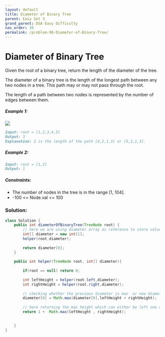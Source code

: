 ```yaml
---
layout: default
title: Diameter of Binary Tree
parent: Easy Set 3
grand_parent: DSA Easy Difficulty
nav_order: 35
permalink: /problem-98-Diameter-of-Binary-Tree/
---
```

# Diameter of Binary Tree

Given the root of a binary tree, return the length of the diameter of the tree.

The diameter of a binary tree is the length of the longest path between any two nodes in a tree. This path may or may not pass through the root.

The length of a path between two nodes is represented by the number of edges between them.

##### Example 1:
![](../../assets/images/ds/diamtree.jpeg)
```markdown
Input: root = [1,2,3,4,5]
Output: 3
Explanation: 3 is the length of the path [4,2,1,3] or [5,2,1,3].
```
##### Example 2:
```markdown
Input: root = [1,2]
Output: 1
```
##### Constraints:

* The number of nodes in the tree is in the range [1, 104].
* -100 <= Node.val <= 100

### Solution:
```java
class Solution {
    public int diameterOfBinaryTree(TreeNode root) {
        // here we are using diameter array as reference to store value and not a diameter int variable to store the value
        int[] diameter = new int[1];
        helper(root,diameter);
        
        return diameter[0];
    }
    
    public int helper(TreeNode root, int[] diameter){
        
        if(root == null) return 0;
        
        int leftHeight = helper(root.left,diameter);
        int rightHeight = helper(root.right,diameter);
        
        // checking whether the previous diameter is max  or new diameter is max
        diameter[0] = Math.max(diameter[0],leftHeight + rightHeight);
        
        // here returning the max height which can either be left one or right one by adding current node as well 
        return 1 +  Math.max(leftHeight , rightHeight);
        
        
    }
}
```

